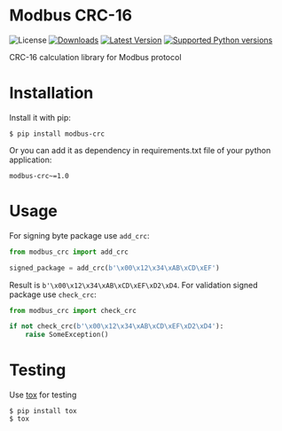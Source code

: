 # Modbus CRC-16

![License](https://img.shields.io/badge/License-BSD%203--Clause-green)
[![Downloads](https://img.shields.io/pypi/dm/modbus-crc.svg?color=orange)](https://pypi.python.org/pypi/modbus-crc)
[![Latest Version](https://img.shields.io/pypi/v/modbus-crc.svg)](https://pypi.python.org/pypi/modbus-crc)
[![Supported Python versions](https://img.shields.io/pypi/pyversions/modbus-crc.svg)](https://pypi.python.org/pypi/modbus-crc)

CRC-16 calculation library for Modbus protocol

Installation
============
Install it with pip:

```shell
$ pip install modbus-crc
```

Or you can add it as dependency in requirements.txt file of your python application:

```
modbus-crc~=1.0
```

Usage
=====
For signing byte package use `add_crc`:

```python
from modbus_crc import add_crc

signed_package = add_crc(b'\x00\x12\x34\xAB\xCD\xEF')
```

Result is `b'\x00\x12\x34\xAB\xCD\xEF\xD2\xD4`. For validation signed package use `check_crc`:

```python
from modbus_crc import check_crc

if not check_crc(b'\x00\x12\x34\xAB\xCD\xEF\xD2\xD4'):
    raise SomeException()
```

Testing
=======
Use [tox](https://tox.readthedocs.io) for testing

```shell
$ pip install tox
$ tox
```
